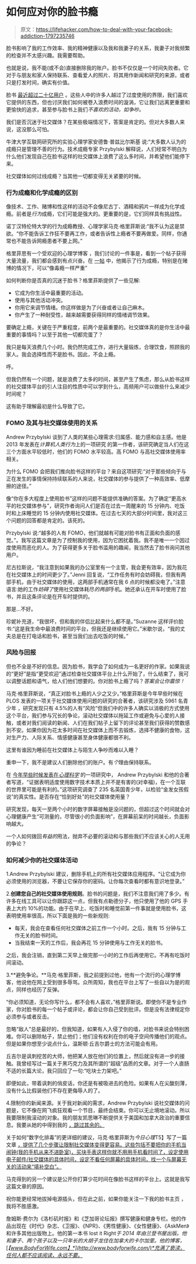 # 如何应对你的脸书瘾

> 原文：<https://lifehacker.com/how-to-deal-with-your-facebook-addiction-1797235746>

脸书影响了我的工作效率、我的精神健康以及我和我妻子的关系，我妻子对我频繁的检查并不太感兴趣。我需要帮助。



也就是说，我不能(或不会)直接删除我的账户。脸书不仅仅是一个时间失败者。它对于与朋友和家人保持联系、查看爱人的照片、将其用作新闻和研究的来源，或者只是打发时间，确实有价值。

脸书 [最近超过二十亿用户](https://techcrunch.com/2017/06/27/facebook-2-billion-users/) 。这些人中的许多人越过了过度使用的界限，我们喜欢它提供的东西，但也讨厌我们如何被卷入浪费时间的漩涡，它让我们远离更重要和更愉快的追求，甚至参与脸书上我们*不喜欢的活动，如争吵。* 

我们是否沉迷于社交媒体？在某些极端情况下，答案是肯定的。但对大多数人来说，这没那么可怕。

牛津大学互联网研究所的实验心理学家安德鲁·普兹比尔斯基 说:“大多数人认为的成瘾只是管理不善的行为。技术成瘾专家 Przybylski 解释说，人们经常不明白为什么他们发现自己在脸书这样的社交媒体上浪费了这么多时间，并希望他们能停下来。

社交媒体如何过线成瘾？当其他一切都变得无关紧要的时候。

### **行为成瘾和化学成瘾的区别**

像技术、工作、赌博和性这样的活动不会像尼古丁、酒精和鸦片一样成为化学成瘾。前者是*行为*成瘾，它们可能是强大的。更重要的是，它们同样具有挑战性。

诺丁汉特伦特大学的行为成瘾教授、心理学家马克·格里菲斯说:“我不认为这是禁欲。“你不能告诉工作狂不要再工作，或者告诉性上瘾者不要再做爱。同样，你通常也不能告诉网瘾患者不要上网。”

格里菲思有一个受欢迎的心理学博客 ，我们讨论的一件事是，看到一个帖子获得大量流量，我们都会感到有点兴奋。在 [一帖](https://drmarkgriffiths.wordpress.com/2011/11/29/behavioural-addictions-can-be-just-as-serious-as-drug-addictions/) 中，他揭示了行为成瘾，特别是在赌博的情况下，可以“像毒瘾一样严重”

如何判断你是否真的沉迷于脸书？格里菲斯提供了一些见解:

*   它成为你生活中最重要的活动。
*   使用与其他活动冲突。
*   你用它来调节情绪。你这样做是为了兴奋或者让自己麻木。
*   你产生了一种耐受性，越来越需要获得同样的情绪调节效果。

要确定上瘾，关键在于严重程度，前两个是最重要的。社交媒体真的是你生活中最重要的事情吗？以至于其他一切都完蛋了？

我只是每天浪费几个小时。我仍然完成工作，进行大量锻炼，合理饮食，照顾我的家人。我会选择性而不是脸书。因此，不会上瘾。

呼。

但我仍然有一个问题，就是浪费了太多的时间，甚至产生了焦虑，那么从脸书这样的社交媒体平台的引人注目的性质中可以学到什么，高频用户可以做些什么来减少时间呢？

这有助于理解最初是什么导致了它。

### **FOMO 及其与社交媒体使用的关系**

Andrew Przybylski 谈到了人类的某些心理需求:归属感、能力感和自主感。他是 2013 年发表在*计算机人类行为*上的一项研究 的第一作者，该研究确定当人们在这三个方面水平较低时，他们的 FOMO 水平较高。高 FOMO 与高社交媒体使用率相关。

为什么 FOMO 会把我们推向脸书这样的平台？来自这项研究:“对于那些倾向于与正在发生的事情保持持续联系的人来说，社交媒体的参与提供了一种高效率、低摩擦的途径。”

像“你在多大程度上使用脸书”这样的问题不能提供准确的答案。为了确定“更高水平的社交媒体参与”，研究作者询问人们是否在过去一周醒来的 15 分钟内、吃饭时和上床睡觉的 15 分钟内使用社交媒体。在过去七天的大部分时间里，我对这三个问题的回答都是肯定的。该死的。

Przybylski 说:“越多的人有 FOMO，他们就越有可能对脸书有正面和负面的感觉。”。我写这篇文章是为了控制我的使用，因为它困扰着我。我不是唯一一个因过度使用而恶化的人。为了获得更多关于脸书滥用的趣闻，我当然去了脸书询问其他用户。

尼古拉斯说，“我注意到如果我的办公室里有一个主管，我会更有效率，因为我花在社交媒体上的时间更少了。”Jenni 回复说，“工作任务有时会妨碍我，但我有两部手机，由于社交媒体的使用，这两部手机通常在我 6 点的时候都没电了。”注意语言:她的工作*妨碍了*使用社交媒体耗尽*的两部*手机。她还承认在开车时使用了脸书，并且这条评论是在开车时提供的。

那是…不好。

珍妮补充道，“我很坏，但和我的伴侣比起来什么都不是。”Suzanne 这样评价脸书:“这是我生命中最浪费时间的平台，但我还是继续使用它。”米歇尔说，“我的丈夫总是在打电话和脸书，甚至当我们出去吃饭的时候。”

### **风险与回报**

但也不全是不好的信息。因为脸书，我学会了如何成为一名更好的作家。如果我说的“更好”是指“更受欢迎”通过检查社交媒体平台上什么开始了，什么结束了，我可以调整话题和语气，给人们他们想要的。你对脸书上瘾了吗？*答案会让你震惊！*

马克·格里菲斯说，“真正对脸书上瘾的人少之又少。”格里菲斯是今年早些时候在 PLOS 发表的一项关于社交媒体使用问题的研究的合著者，该研究涉及 5961 名青少年 ，研究发现只有 4.5%的人有“风险”但我们中的许多人确实以消极的方式使用这个平台，我们参与冗长的争论，滚动社交媒体以拖延工作或避免与心爱的人接触，或者对我们阅读的新闻、人们在我们帖子上留下的评论甚至我们获得的赞数感到不安。如果你因为花太多时间在社交媒体上而不去锻炼，选择不健康的食物，这对生产力、人际关系、情感健康甚至身体健康都很不利。

这里有谁因为睡前在社交媒体上与陌生人争吵而难以入睡？

重申一下，我不是建议人们删除他们的账户。有*个*理由保持联系。

在 [今年早些时候发表在*心理科学*](http://journals.sagepub.com/doi/10.1177/0956797616678438) 的一项研究中， Andrew Przybylski 和他的合著者写道，“证据表明适度使用数字技术本质上并不是有害的(对幸福)，在一个互联的世界里可能是有利的。”这项研究调查了 235 名英国青少年，以检验“金发女孩假说”的真实性。是否存在“恰到好处”的社交媒体使用量？

研究发现，每天一至两个小时的数字屏幕接触是没问题的，但超过这个时间就会对心理健康产生“可测量的，尽管很小的负面影响”，在屏幕前呆的时间越长，负面影响越大。

一个人如何拨回*有益的*用法，抛弃不必要的滚动和与那些我们不应该关心的人无用的争论？

### **如何减少你的社交媒体活动**

1.Andrew Przybylski 建议，删除手机上的所有社交媒体应用程序。“让它成为你必须使用的浏览器，不要让它保存你的密码。让你每次查看时都有意识地登录。”

2.**创建您自己的社交媒体使用规则**。脸书的问题是，我们不注意我们用了多少。有许多在线工具可以让你跟踪这一点，但我有点勒德分子，他只使用了他的 GPS 手表上大约 10%的功能。由于在早上、吃饭时和睡觉前第一件事就是使用脸书，这表明使用率很高，所以下面是我的一些新规则:

*   每天，我会在查看任何社交媒体之前工作一个小时。之后，我有 15 分钟与工作无关的脸书时间。
*   当我结束一天的工作后，我会再花 15 分钟使用与工作无关的脸书。

之后，我会注销，直到第二天早上做完那一小时的工作后再使用它。不再有吃饭时间滚动。

3.**避免争论。**马克·格里菲斯，我之前提到过他，他有一个流行的心理学博客，他说他在网上受到很多辱骂。众所周知，我也在平台上写了一些自以为是的观点，同样也经历了反弹。

“你必须知道，无论你写什么，都不会有人喜欢，”格里菲斯说。即使你不是专业作家，你对脸书的每一个帖子或评论，都会让你自己受到批评。但是没有法律规定你必须参与或者反击。

忽略“敌人”总是最好的，但我知道，如果有人入侵了你的墙，对脸书来说会特别困难。你可以删除帖子，禁止他们；他们没有权利在你的电子空间传播他们的观点。但是如果你想至少说点什么，温斯顿·丘吉尔爵士的方法可能会有用。

丘吉尔是讽刺挖苦的大师，他把某人放在他们的位置上，然后就没有进一步的接触。我曾经写过一篇关于黑巧克力及其所谓的“超级”品质的文章。对于一个人直肠不适的长篇大论，我只回应了一句:“吃块士力架吧。”

即便如此，带着讽刺的俏皮话，你还是有被吸进去的危险。如果有人在尖酸刻薄，没有什么比假装他们不存在更侮辱人的了。

4.限制你的新闻来源。关于我对新闻的需求，Andrew Przybylski 说社交媒体的问题是，它不像在网飞疯狂观看一个节目，最终会结束。你可以无止境地滚动。所以我要限制我滚动的对象。我的朋友凯思琳不断提供关于美国和加拿大政治的重要信息。我要从她的中得到我的 [，跳过其余的。](https://www.facebook.com/KikkiPlanet)

关于如何“数字化排毒”的更详细的建议，马克·格里菲斯为*今日心理*T5】写了一篇文章 [，提供了几个步骤让限制社交媒体变得更容易。这些包括不要把你的手机当闹钟(我的手机从来不进卧室)，买块手表这样你就不用用手机看时间了，设定使用电子邮件/社交媒体的具体时间，设定不看任何屏幕的具体时间，找一个与屏幕无关的活动来“填补空白”。](https://www.psychologytoday.com/blog/in-excess/201507/top-tips-digital-detox)

马克得到的另一个建议是公开你打算少花时间在像脸书这样的平台上。这就是我写这篇文章的原因。

祝你能更经常地拔掉电源插头，但在此之前，如果你能关注一下我的脸书主页 ，我将不胜感激。

詹姆斯·费尔为《洛杉矶时报》和《芝加哥论坛报》撰写健康和健身专栏。他的作品出现在《时代》杂志、《卫报》、《NPR》、《男性健康》、《女性健康》、《AskMen》和许多其他出版物上。他的第一本书 lost it Right*于 2014 年由兰登书屋出版。他和妻子、两个孩子以及一只年长的大胡子龙住在加拿大的卡尔加里。他的博客，*[*【www.BodyForWife.com】*](http://www.bodyforwife.com/)*充满了亵渎，任何人都不应该阅读，永远不要。*